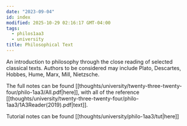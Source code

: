 ```yaml
---
date: "2023-09-04"
id: index
modified: 2025-10-29 02:16:17 GMT-04:00
tags:
  - philos1aa3
  - university
title: Philosophical Text
---
```


An introduction to philosophy through the close reading of selected classical texts.
Authors to be considered may include Plato, Descartes, Hobbes, Hume, Marx, Mill, Nietzsche.

The full notes can be found [[thoughts/university/twenty-three-twenty-four/philo-1aa3/All.pdf|here]], with all of the reference [[thoughts/university/twenty-three-twenty-four/philo-1aa3/1A3Reader(2019).pdf|text]].

Tutorial notes can be found [[thoughts/university/philo-1aa3/tut|here]]
